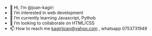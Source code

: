 - 👋 Hi, I’m @joan-kagiri
- 👀 I’m interested in web development
- 🌱 I’m currently learning Javascript, Pythob
- 💞️ I’m looking to collaborate on HTML/CSS
- 📫 How to reach me kagirijoan@yahoo.com , whatsapp 0753731949

<!---
joan-kagiri/joan-kagiri is a ✨ special ✨ repository because its `README.md` (this file) appears on your GitHub profile.
You can click the Preview link to take a look at your changes.
--->
